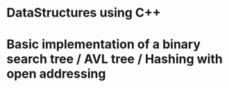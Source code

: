 # DataStructures using C++
# Basic implementation of a binary search tree / AVL tree / Hashing with open addressing
